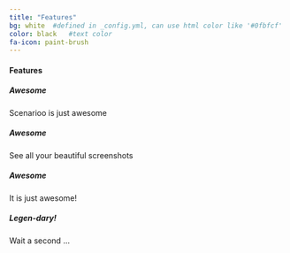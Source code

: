 ```yaml
---
title: "Features"
bg: white  #defined in _config.yml, can use html color like '#0fbfcf'
color: black   #text color
fa-icon: paint-brush
---
```


#### Features

##### Awesome
  
Scenarioo is just awesome
  
##### Awesome
  
See all your beautiful screenshots
  
##### Awesome
  
It is just awesome!
  
##### Legen-dary!
  
Wait a second ...


  